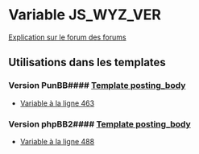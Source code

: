 # Variable JS_WYZ_VER
[Explication sur le forum des forums](http://forum.forumactif.com/t294113-listing-des-variables#JS_WYZ_VER)
## Utilisations dans les templates
### Version PunBB#### [Template posting_body](punbb/posting_body.md)
* [Variable à la ligne 463](../punbb/posting_body.tpl#L463)
### Version phpBB2#### [Template posting_body](subsilver/posting_body.md)
* [Variable à la ligne 488](../subsilver/posting_body.tpl#L488)